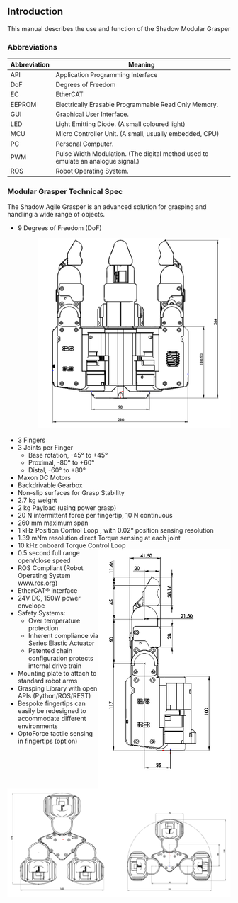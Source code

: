## Introduction

This manual describes the use and function of the Shadow Modular Grasper

### Abbreviations

Abbreviation | Meaning
--- | ---
API | Application Programming Interface
DoF | Degrees of Freedom
EC | EtherCAT
EEPROM | Electrically Erasable Programmable Read Only Memory. 
GUI | Graphical User Interface.
LED | Light Emitting Diode. (A small coloured light)
MCU | Micro Controller Unit. (A small, usually embedded, CPU)
PC | Personal Computer.
PWM | Pulse Width Modulation. (The digital method used to emulate an analogue signal.)
ROS | Robot Operating System.

### Modular Grasper Technical Spec

The Shadow Agile Grasper is an advanced solution for grasping and handling a wide range of objects.

* 9 Degrees of Freedom (DoF) <p align="right">![Technical Specification 1](../img/tech_spec_1.png)</p>
* 3 Fingers  
* 3 Joints per Finger          
  * Base rotation,	-45° to +45°
  * Proximal,	-80° to +60°
  * Distal,		-60° to +80°
* Maxon DC Motors
* Backdrivable Gearbox 
* Non-slip surfaces for Grasp Stability 
* 2.7 kg weight 
* 2 kg Payload (using power grasp) 
* 20 N intermittent force per fingertip, 10 N continuous
* 260 mm maximum span
* 1 kHz Position Control Loop , with 0.02° position sensing resolution  
* 1.39 mNm resolution direct Torque sensing at each joint
* 10 kHz onboard Torque Control Loop <img align="right" src="../img/tech_spec_2.png" alt="Technical Specification 2">
* 0.5 second full range open/close speed
* ROS Compliant (Robot Operating System www.ros.org)
* EtherCAT® interface
* 24V DC, 150W power envelope
* Safety Systems:
  * Over temperature protection
  * Inherent compliance via Series Elastic Actuator
  * Patented chain configuration protects internal drive train
* Mounting plate to attach to standard robot arms
* Grasping Library with open APIs (Python/ROS/REST)
* Bespoke fingertips can easily be redesigned to accommodate different environments
* OptoForce tactile sensing in fingertips (option)

![Technical Specification 3](../img/tech_spec_3.png)